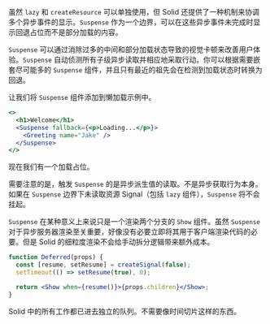 虽然 `lazy` 和 `createResource` 可以单独使用，但 Solid 还提供了一种机制来协调多个异步事件的显示。`Suspense` 作为一个边界，可以在这些异步事件未完成时显示回退占位而不是部分加载的内容。

`Suspense` 可以通过消除过多的中间和部分加载状态导致的视觉卡顿来改善用户体验。`Suspense` 自动侦测所有子级异步读取并相应地采取行动。你可以根据需要嵌套尽可能多的 `Suspense` 组件，并且只有最近的祖先会在检测到加载状态时转换为回退。

让我们将 `Suspense` 组件添加到懒加载示例中。

```jsx
<>
  <h1>Welcome</h1>
  <Suspense fallback={<p>Loading...</p>}>
    <Greeting name="Jake" />
  </Suspense>
</>
```

现在我们有一个加载占位。

需要注意的是，触发 `Suspense` 的是异步派生值的读取。不是异步获取行为本身。如果在 `Suspense` 边界下未读取资源 Signal（包括 `lazy` 组件），`Suspense` 将不会挂起。

`Suspense` 在某种意义上来说只是一个渲染两个分支的 `Show` 组件。虽然 `Suspense` 对于异步服务器渲染至关重要，好像没有必要立即将其用于客户端渲染代码的必要。但是 Solid 的细粒度渲染不会给手动拆分逻辑带来额外成本。

```jsx
function Deferred(props) {
  const [resume, setResume] = createSignal(false);
  setTimeout(() => setResume(true), 0);

  return <Show when={resume()}>{props.children}</Show>;
}
```

Solid 中的所有工作都已进去独立的队列。不需要像时间切片这样的东西。
